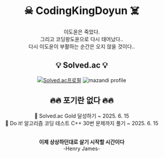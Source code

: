 <h1 align="center"> ☠ CodingKingDoyun ☠️ </h1>
<div align="center">
  이도윤은 죽었다.</br>
  그리고 코딩왕도윤으로 다시 태어났다..</br>
  다시 이도윤이 부활하는 순간은 오지 않을 것이다..</br>
</div>


<h2 align="center"> 💡 Solved.ac 💡 </h2>
<div align="center">
  
  [![Solved.ac프로필](http://mazassumnida.wtf/api/generate_badge?boj=dmdkrehdbs)](https://solved.ac/dmdkrehdbs)
  ![mazandi profile](http://mazandi.herokuapp.com/api?handle=dmdkrehdbs&theme=warm)
</div>

<h2 align="center"> 🔥🔥 포기란 없다 🔥🔥 </h2>
<div align="center">
  💪 Solved.ac Gold 달성하기 ~ 2025. 6. 15</br>
  💪 Do it! 알고리즘 코딩 테스트 C++ 30번 문제까지 풀기 ~ 2025. 6. 15</br>
  </br>
</div>


<div align="center">
  
  **이제 상상하던대로 살기 시작할 시간이다**</br>
  -Henry James-</br>
</div>



